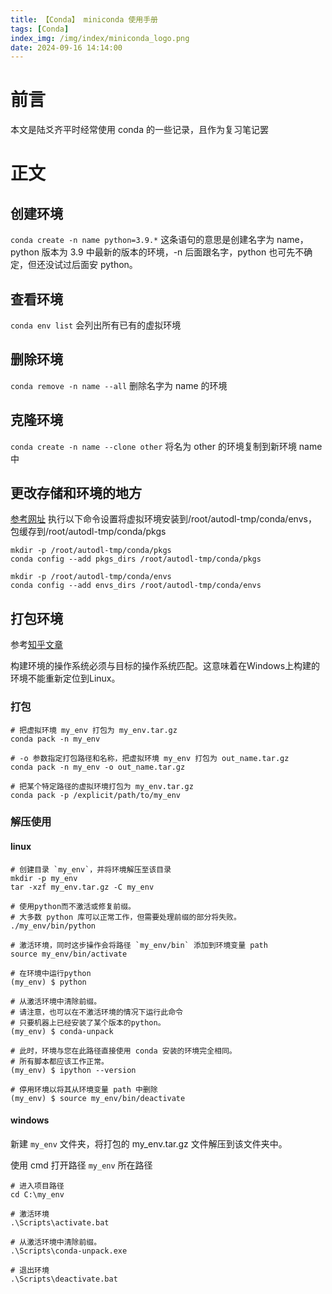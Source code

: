 ```yaml
---
title: 【Conda】 miniconda 使用手册
tags: [Conda]
index_img: /img/index/miniconda_logo.png
date: 2024-09-16 14:14:00
---
```

# 前言
本文是陆爻齐平时经常使用 conda 的一些记录，且作为复习笔记罢

# 正文
## 创建环境
`conda create -n name python=3.9.*`
这条语句的意思是创建名字为 name，python 版本为 3.9 中最新的版本的环境，-n 后面跟名字，python 也可先不确定，但还没试过后面安 python。

## 查看环境
`conda env list`
会列出所有已有的虚拟环境

## 删除环境
`conda remove -n name --all`
删除名字为 name 的环境

## 克隆环境
`conda create -n name --clone other`
将名为 other 的环境复制到新环境 name 中

## 更改存储和环境的地方
[参考网址](https://www.autodl.com/docs/miniconda/#:~:text=%E5%8F%96%E6%B6%88%E8%AE%BE%E7%BD%AE%E5%AE%89%E8%A3%85%E8%99%9A%E6%8B%9F%E7%8E%AF%E5%A2%83%E5%88%B0%E6%95%B0%E6%8D%AE%E7%9B%98,%E7%BC%96%E8%BE%91%2Froot%2F.condarc%E6%96%87%E4%BB%B6%EF%BC%8C%E5%88%A0%E9%99%A4%E5%AF%B9%E5%BA%94%E7%9A%84%E8%B7%AF%E5%BE%84%E6%89%80%E5%9C%A8%E8%A1%8C%E5%8D%B3%E5%8F%AF)
执行以下命令设置将虚拟环境安装到/root/autodl-tmp/conda/envs， 包缓存到/root/autodl-tmp/conda/pkgs
```
mkdir -p /root/autodl-tmp/conda/pkgs
conda config --add pkgs_dirs /root/autodl-tmp/conda/pkgs

mkdir -p /root/autodl-tmp/conda/envs
conda config --add envs_dirs /root/autodl-tmp/conda/envs
```

## 打包环境
参考[知乎文章](https://zhuanlan.zhihu.com/p/540615230)

构建环境的操作系统必须与目标的操作系统匹配。这意味着在Windows上构建的环境不能重新定位到Linux。

### 打包
```
# 把虚拟环境 my_env 打包为 my_env.tar.gz
conda pack -n my_env

# -o 参数指定打包路径和名称，把虚拟环境 my_env 打包为 out_name.tar.gz
conda pack -n my_env -o out_name.tar.gz

# 把某个特定路径的虚拟环境打包为 my_env.tar.gz
conda pack -p /explicit/path/to/my_env
```

### 解压使用
#### linux
```
# 创建目录 `my_env`，并将环境解压至该目录
mkdir -p my_env
tar -xzf my_env.tar.gz -C my_env

# 使用python而不激活或修复前缀。
# 大多数 python 库可以正常工作，但需要处理前缀的部分将失败。
./my_env/bin/python

# 激活环境，同时这步操作会将路径 `my_env/bin` 添加到环境变量 path
source my_env/bin/activate

# 在环境中运行python
(my_env) $ python

# 从激活环境中清除前缀。
# 请注意，也可以在不激活环境的情况下运行此命令
# 只要机器上已经安装了某个版本的python。
(my_env) $ conda-unpack

# 此时，环境与您在此路径直接使用 conda 安装的环境完全相同。
# 所有脚本都应该工作正常。
(my_env) $ ipython --version

# 停用环境以将其从环境变量 path 中删除
(my_env) $ source my_env/bin/deactivate
```
#### windows

新建 `my_env` 文件夹，将打包的 my_env.tar.gz 文件解压到该文件夹中。

使用 cmd 打开路径 `my_env` 所在路径
```
# 进入项目路径
cd C:\my_env

# 激活环境 
.\Scripts\activate.bat

# 从激活环境中清除前缀。
.\Scripts\conda-unpack.exe

# 退出环境
.\Scripts\deactivate.bat
```
